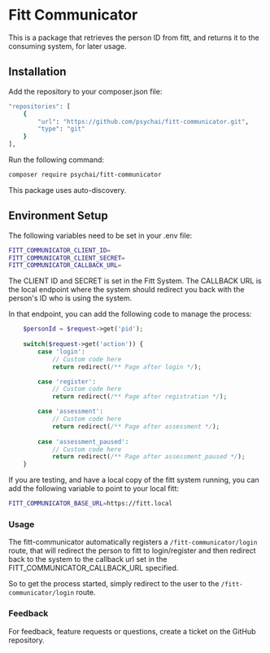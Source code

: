 # Fitt Communicator

This is a package that retrieves the person ID from fitt, and returns it to the consuming system, for later usage.

## Installation

Add the repository to your composer.json file:
```bash
"repositories": [
    {
        "url": "https://github.com/psychai/fitt-communicator.git",
        "type": "git"
    }
],
```

Run the following command:
```bash
composer require psychai/fitt-communicator
```

This package uses auto-discovery.

## Environment Setup
The following variables need to be set in your .env file:
```bash
FITT_COMMUNICATOR_CLIENT_ID=
FITT_COMMUNICATOR_CLIENT_SECRET=
FITT_COMMUNICATOR_CALLBACK_URL=
```
The CLIENT ID and SECRET is set in the Fitt System. The CALLBACK URL is the local endpoint where the system should redirect you back with the person's ID who is using the system.

In that endpoint, you can add the following code to manage the process:
```php
    $personId = $request->get('pid');
        
    switch($request->get('action')) {
        case 'login':
            // Custom code here
            return redirect(/** Page after login */);

        case 'register':
            // Custom code here
            return redirect(/** Page after registration */);

        case 'assessment':
            // Custom code here
            return redirect(/** Page after assessment */);
            
        case 'assessment_paused':
            // Custom code here
            return redirect(/** Page after assessment_paused */);
    }
```

If you are testing, and have a local copy of the fitt system running, you can add the following variable to point to your local fitt:
```bash
FITT_COMMUNICATOR_BASE_URL=https://fitt.local
```

### Usage

The fitt-communicator automatically registers a `/fitt-communicator/login` route, that will redirect the person to fitt to login/register
and then redirect back to the system to the callback url set in the FITT_COMMUNICATOR_CALLBACK_URL specified.

So to get the process started, simply redirect to the user to the `/fitt-communicator/login` route.

### Feedback

For feedback, feature requests or questions, create a ticket on the GitHub repository.